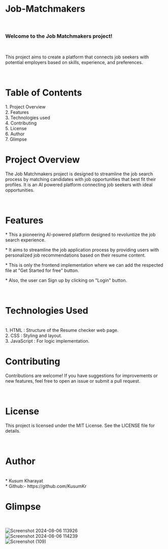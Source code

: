 # Job-Matchmakers
<br>
<h3>Welcome to the Job Matchmakers project!</h3>
<br>
<p>This project aims to create a platform that connects job seekers with potential employers based on skills, experience, and preferences.</p>
<br>
<h1>Table of Contents</h1>
1. Project Overview
<br>
2. Features
<br>
3. Technologies used
<br>
4. Contributing
<br>
5. License
<br>
6. Author
<br>
7. Glimpse
<br>

<h1>Project Overview</h1>
<p>The Job Matchmakers project is designed to streamline the job search process by matching candidates with job opportunities that best fit their profiles. It is an AI powered platform connecting job seekers with ideal opportunities.</p>
<br>

<h1>Features</h1>
<p>* This a pioneering AI-powered platform designed to revoluntize the job search experience.<p>
<p>* It aims to streamline the job application process by providing users with personalized job recommendations based on their resume content.<p>
<p>* This is only the frontend implementation where we can add the respected file at "Get Started for free" button. <p>
<p>* Also, the user can Sign up by clicking on "Login" button.<p>
<br>
<h1>Technologies Used</h1>
<br>
1. HTML : Structure of the Resume checker web page.
<br>
2. CSS : Styling and layout.
<br>
3. JavaScript : For logic implementation.
<br>
<h1>Contributing</h1>
<p>Contributions are welcome! If you have suggestions for improvements or new features, feel free to open an issue or submit a pull request.</p>
<br>
<h1>License</h1>
<p>This project is licensed under the MIT License. See the LICENSE file for details.</p>
<br>
<h1>Author</h1>
<br>
* Kusum Kharayat
<br>
* Github:- https://github.com/KusumKr
<br>

<h1>Glimpse</h1>
<br>

![Screenshot 2024-08-06 113926](https://github.com/user-attachments/assets/3a074b1d-f2b2-4563-885c-475ebcf1e831)
<br>
![Screenshot 2024-08-06 114239](https://github.com/user-attachments/assets/20db5305-5b4b-41f5-a129-f90c18a5e5cd)
<br>
![Screenshot (109)](https://github.com/user-attachments/assets/75d25be3-c3e2-454c-be1f-20fc0c45318f)


